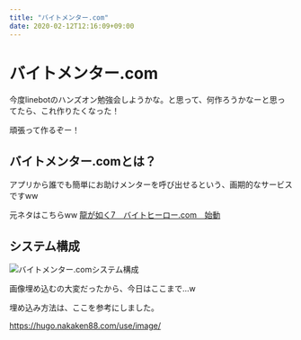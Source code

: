 ```yaml
---
title: "バイトメンター.com"
date: 2020-02-12T12:16:09+09:00
---
```


# バイトメンター.com

今度linebotのハンズオン勉強会しようかな。と思って、何作ろうかなーと思ってたら、これ作りたくなった！

頑張って作るぞー！

## バイトメンター.comとは？

アプリから誰でも簡単にお助けメンターを呼び出せるという、画期的なサービスですww

元ネタはこちらww
[龍が如く7　バイトヒーロー.com　始動](https://www.youtube.com/watch?v=oyu7oRII83o)

## システム構成

![バイトメンター.comシステム構成](../img/baito-mentor.png)

画像埋め込むの大変だったから、今日はここまで…w

埋め込み方法は、ここを参考にしました。

https://hugo.nakaken88.com/use/image/

